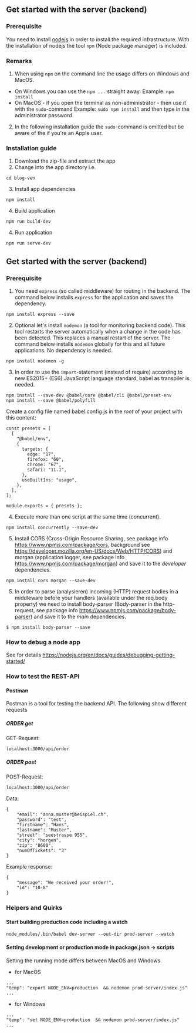 ## Get started with the server (backend)
### Prerequisite
You need to install [nodejs](https://nodejs.org/en/) in order to install the required infrastructure. With the installation of nodejs the tool `npm` (Node package manager) is included.

### Remarks 
1. When using  `npm` on the command line the usage differs on Windows and MacOS.
* On Windows you can use the `npm ...` straight away: Example: `npm install`
* On MacOS - if you open the terminal as non-administrator - then use it with the `sudo`-command 
Example: `sudo npm install` and then type  in the administrator password
2. In the following installation guide the `sudo`-command is omitted but be aware of the if you're an Apple user.

### Installation guide
1. Download the zip-file and extract the app     
2. Change into the app directory i.e.
```
cd blog-ven
```
3. Install app dependencies
```
npm install
```

4. Build application
```
npm run build-dev
```

4. Run application
```
npm run serve-dev
```


## Get started with the server (backend)
### Prerequisite
1. You need `express` (so called middleware) for routing in the backend.
The command below installs `express` for the application and saves the dependency.
```
npm install express --save
```
2. Optional let's install `nodemon` (a tool for monitoring backend code). This tool restarts the server automatically when a change in the code has been detected.
This replaces a manual restart of the server.
The command below installs `nodemon` globally for this and all future applications. No dependency is needed.
```
npm install nodemon -g
```

3. In order to use the `import`-statement (instead of require) according to new ES2015+ (ES6) JavaScript
language standard, babel as transpiler is needed.
```
npm install --save-dev @babel/core @babel/cli @babel/preset-env
npm install --save @babel/polyfill
```
Create a config file named babel.config.js in the *root* of your project with this content:
```
const presets = [
  [
    "@babel/env",
    {
      targets: {
        edge: "17",
        firefox: "60",
        chrome: "67",
        safari: "11.1",
      },
      useBuiltIns: "usage",
    },
  ],
];

module.exports = { presets };
```

4. Execute more than one script at the same time (concurrent).
```
npm install concurrently --save-dev
```

5. Install CORS (Cross-Origin Resource Sharing, see package info https://www.npmjs.com/package/cors, background see https://developer.mozilla.org/en-US/docs/Web/HTTP/CORS) and morgan (application logger, see package info https://www.npmjs.com/package/morgan) and save it to the *developer* dependencies.
```
npm install cors morgan --save-dev
```

5. In order to parse (analysieren) incoming (HTTP) request bodies in a middleware before your handlers (available under the req.body property) we need to install body-parser (Body-parser in the http-request, see package info https://www.npmjs.com/package/body-parser) and save it to the *main* dependencies.
```
$ npm install body-parser --save
```



### How to debug a node app
See for details
https://nodejs.org/en/docs/guides/debugging-getting-started/

### How to test the REST-API
#### Postman
Postman is a tool for testing the backend API. The following show different requests

##### ORDER get
GET-Request: 
```
localhost:3000/api/order
```

##### ORDER post
POST-Request: 
```
localhost:3000/api/order
```
Data: 
```
{
    "email": "anna.muster@beispiel.ch",
    "password": "test",
    "firstname": "Hans",
    "lastname": "Muster",
    "street": "seestrasse 955",
    "city": "horgen",
    "zip": "8600",
    "numOfTickets": "3"
}
```
Example response:
```
{
    "message": "We received your order!",
    "id": "10-8"
}
```

### Helpers and Quirks

#### Start building production code including a watch 
```
node_modules/.bin/babel dev-server --out-dir prod-server --watch
```

#### Setting development or production mode in package.json -> scripts
Setting the running mode differs between MacOS and Windows.  
* for MacOS
```
...
"temp": "export NODE_ENV=production  && nodemon prod-server/index.js"
...
```

* for Windows
```
...
"temp": "set NODE_ENV=production  && nodemon prod-server/index.js"
...
```



